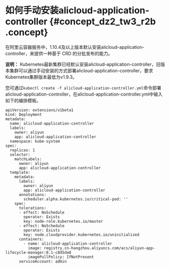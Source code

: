 # 如何手动安装alicloud-application-controller {#concept_dz2_tw3_r2b .concept}

在阿里云容器服务中，1.10.4及以上版本默认安装alicloud-application-controller，来提供一种基于 CRD 的分批发布的能力。

**说明：** Kubernetes最新集群已经默认安装alicloud-application-controller，旧版本集群可以通过手动安装的方式部署alicloud-application-controller，要求Kubernetes集群版本最低为v1.9.3。

您可通过`kubectl create -f alicloud-application-controller.yml`命令部署alicloud-application-controller，在alicloud-application-controller.yml中输入如下的编排模板。

```
apiVersion: extensions/v1beta1
kind: Deployment
metadata:
  name: alicloud-application-controller
  labels:
    owner: aliyun
    app: alicloud-application-controller
  namespace: kube-system
spec:
  replicas: 1
  selector:
    matchLabels:
      owner: aliyun
      app: alicloud-application-controller
  template:
    metadata:
      labels:
        owner: aliyun
        app: alicloud-application-controller
      annotations:
        scheduler.alpha.kubernetes.io/critical-pod: ''
    spec:
      tolerations:
      - effect: NoSchedule
        operator: Exists
        key: node-role.kubernetes.io/master
      - effect: NoSchedule
        operator: Exists
        key: node.cloudprovider.kubernetes.io/uninitialized
      containers:
        - name: alicloud-application-controller
          image: registry.cn-hangzhou.aliyuncs.com/acs/aliyun-app-lifecycle-manager:0.1-c8d5da8
          imagePullPolicy: IfNotPresent
      serviceAccount: admin
```

